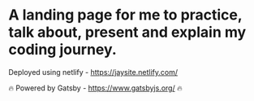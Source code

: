# A landing page for me to practice, talk about, present and explain my coding journey.

Deployed using netlify - https://jaysite.netlify.com/

:fire: Powered by Gatsby - https://www.gatsbyjs.org/ :fire:
